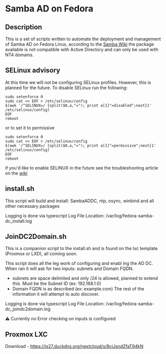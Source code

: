 # Samba AD on Fedora

## Description

This is a set of scripts written to automate the deployment and management of Samba AD on Fedora Linux, according to the
[Samba Wiki](https://wiki.samba.org/index.php/Distribution-specific_Package_Installation#Version_7_and_8) the package available is not compatible with Active Directory and can only be used with NT4 domains.

## SELinux advisory

At this time we will not be configuring SELinux profiles. However, this is planned for the future. To disable SELinux run the following:

```
sudo setenforce 0
sudo cat << EOF > /etc/selinux/config
$(awk '/^SELINUX=/ {split($0,a,"="); print a[1]"=disabled";next}1' /etc/selinux/config)
EOF
reboot
```

or to set it to permissive

```
sudo setenforce 0
sudo cat << EOF > /etc/selinux/config
$(awk '/^SELINUX=/ {split($0,a,"="); print a[1]"=permissive";next}1' /etc/selinux/config)
EOF
reboot
```

if you'd like to enable SELINUX in the future see the troubleshooting article on the [wiki](https://wiki.samba.org/index.php/Troubleshooting_SELinux_on_a_Samba_AD_DC)

## install.sh

This script will build and install: SambaADDC, ntp, osync, winbind and all other necessary packages

Logging is done via typescript
Log File Location: /var/log/fedora-samba-dc_install.log

## JoinDC2Domain.sh

This is a companion script to the install.sh and is found on the lxc template (Proxmox or LXD), all coming soon.

This script does all the leg work of configuring and enabl ing the AD DC. When ran it will ask for two inputs: subnets and Domain FQDN.

- subnets are space delimited and only /24 is allowed, planned to extend this. Must be the Subnet ID (ex: 192.168.1.0)
- Domain FQDN is as described (ex: example.com) The rest of the information it will attempt to auto discover.

Logging is done via typescript
Log File Location: /var/log/fedora-samba-dc_joindc2domain.log

:warning: Currently no Error checking on inputs is configured

## Proxmox LXC
Download - https://is27.duckdns.org/nextcloud/s/8cjJsndZfaT94kN